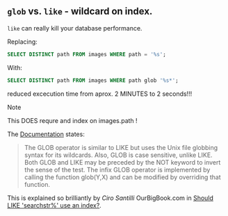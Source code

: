 
## `glob` vs. `like` - wildcard on index.

`like` can really kill your database performance.

Replacing:
```sql
SELECT DISTINCT path FROM images WHERE path = '%s';
```
With:
```sql
SELECT DISTINCT path FROM images WHERE path glob '%s*';
```
reduced excecution time from aprox. 2 MINUTES to 2 seconds!!!

> [!NOTE]
> This DOES requre and index on images.path !

The [Documentation](https://www.sqlite.org/lang_expr.html#glob) states:

> The GLOB operator is similar to LIKE but uses the Unix file globbing syntax for its wildcards. Also, GLOB is case sensitive, unlike LIKE. Both GLOB and LIKE may be preceded by the NOT keyword to invert the sense of the test. The infix GLOB operator is implemented by calling the function glob(Y,X) and can be modified by overriding that function.


This is explained so brilliantly by *Ciro Santilli* OurBigBook.com in [Should LIKE 'searchstr%' use an index?](https://stackoverflow.com/a/76512019).
